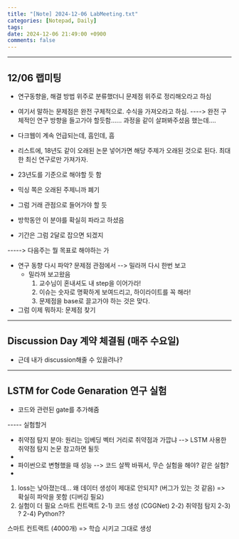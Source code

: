 ```yaml
---
title: "[Note] 2024-12-06 LabMeeting.txt"
categories: [Notepad, Daily]
tags: 
date: 2024-12-06 21:49:00 +0900
comments: false
---
```

---


## 12/06 랩미팅
- 연구동향을, 해결 방법 위주로 분류했더니 문제점 위주로 정리해오라고 하심
- 여기서 말하는 문제점은 완전 구체적으로. 수식을 가져오라고 하심.
----> 완전 구체적인 연구 방향을 들고가야 할듯함...... 과정을 같이 살펴봐주셨음 했는데....

- 다크웹이 계속 언급되는데, 흠인데, 흠

- 리스트에, 18년도 같이 오래된 논문 넣어가면 해당 주제가 오래된 것으로 된다. 최대한 최신 연구로만 가져가자.
- 23년도를 기준으로 해야할 듯 함

- 믹싱 쪽은 오래된 주제니까 폐기
- 그럼 거래 관점으로 들어가야 할 듯

- 방학동안 이 분야를 확실히 파라고 하셨음
- 기간은 그럼 2달로 잡으면 되겠지


-----> 다음주는 뭘 목표로 해야하는 가
- 연구 동향 다시 파악? 문제점 관점에서 --> 밀라꺼 다시 한번 보고
	- 밀라꺼 보고왔음
		1. 교수님이 혼내셔도 내 step을 이어가라!
		2. 이슈는 숫자로 명확하게 보여드리고, 하이라이트를 꼭 해라!
		3. 문제점을 base로 끌고가야 하는 것은 맞다.
- 그럼 이제 뭐하지: 문제점 찾기


-------------------------------------------------------------------------------------------------
## Discussion Day 계약 체결됨 (매주 수요일)
- 근데 내가 discussion해줄 수 있을려나?



-------------------------------------------------------------------------------------------------
## LSTM for Code Genaration 연구 실험
- 코드와 관련된 gate를 추가해줌

----- 실험할거
- 취약점 탐지 분야: 원리는 임베딩 벡터 거리로 취약점과 가깝냐 --> LSTM 사용한 취약점 탐지 논문 참고하면 될듯
- 
- 파이썬으로 변형했을 때 성능 --> 코드 살짝 바꿔서, 무슨 실험을 해야? 같은 실험?
- 


1. loss는 낮아졌는데... 왜 데이터 생성이 제대로 안되지? (버그가 있는 것 같음) => 확실히 파악을 못함 (디버깅 필요)
2. 실험이 더 필요
스마트 컨트랙트
2-1) 코드 생성 (CGGNet)
2-2) 취약점 탐지
2-3) ?
2-4)
Python??

스마트 컨트랙트 (4000개) => 학습 시키고 그대로 생성












